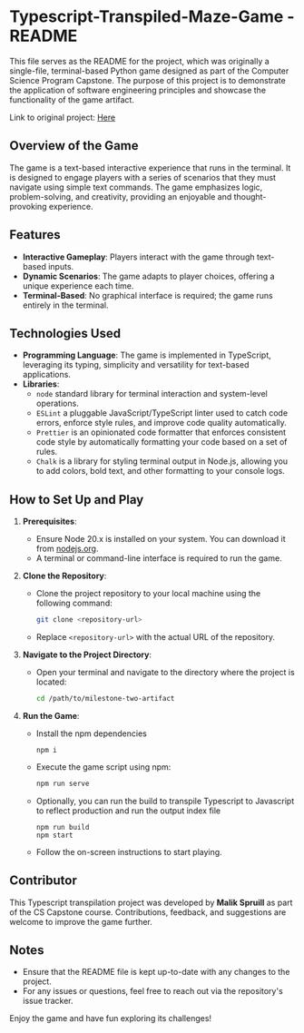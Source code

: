 # Typescript-Transpiled-Maze-Game - README

This file serves as the README for the project, which was originally a single-file, terminal-based Python game designed as part of the Computer Science Program Capstone. The purpose of this project is to demonstrate the application of software engineering principles and showcase the functionality of the game artifact.

Link to original project: [Here](https://github.com/MalikSpruill/text-based-maze-game)

## Overview of the Game

The game is a text-based interactive experience that runs in the terminal. It is designed to engage players with a series of scenarios that they must navigate using simple text commands. The game emphasizes logic, problem-solving, and creativity, providing an enjoyable and thought-provoking experience.

## Features

- **Interactive Gameplay**: Players interact with the game through text-based inputs.
- **Dynamic Scenarios**: The game adapts to player choices, offering a unique experience each time.
- **Terminal-Based**: No graphical interface is required; the game runs entirely in the terminal.

## Technologies Used

- **Programming Language**: The game is implemented in TypeScript, leveraging its typing, simplicity and versatility for text-based applications.
- **Libraries**:
  - `node` standard library for terminal interaction and system-level operations.
  - `ESLint` a pluggable JavaScript/TypeScript linter used to catch code errors, enforce style rules, and improve code quality automatically.
  - `Prettier` is an opinionated code formatter that enforces consistent code style by automatically formatting your code based on a set of rules.
  - `Chalk` is a library for styling terminal output in Node.js, allowing you to add colors, bold text, and other formatting to your console logs.

## How to Set Up and Play

1. **Prerequisites**:

   - Ensure Node 20.x is installed on your system. You can download it from [nodejs.org](https://nodejs.org/en/download).
   - A terminal or command-line interface is required to run the game.

2. **Clone the Repository**:

   - Clone the project repository to your local machine using the following command:
     ```bash
     git clone <repository-url>
     ```
   - Replace `<repository-url>` with the actual URL of the repository.

3. **Navigate to the Project Directory**:

   - Open your terminal and navigate to the directory where the project is located:
     ```bash
     cd /path/to/milestone-two-artifact
     ```

4. **Run the Game**:
   - Install the npm dependencies
     ```
     npm i
     ```
   - Execute the game script using npm:
     ```bash
     npm run serve
     ```
   - Optionally, you can run the build to transpile Typescript to Javascript to reflect production and run the output index file
     ```
     npm run build
     npm start
     ```
   - Follow the on-screen instructions to start playing.

## Contributor

This Typescript transpilation project was developed by **Malik Spruill** as part of the CS Capstone course. Contributions, feedback, and suggestions are welcome to improve the game further.

## Notes

- Ensure that the README file is kept up-to-date with any changes to the project.
- For any issues or questions, feel free to reach out via the repository's issue tracker.

Enjoy the game and have fun exploring its challenges!
